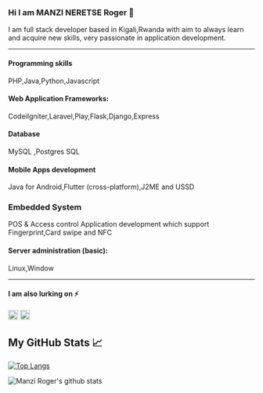 ### Hi I am MANZI NERETSE Roger 👋
I am full stack developer based in Kigali,Rwanda 
with aim to always learn and
acquire new skills, very
passionate in application
development.

---

#### Programming skills
PHP,Java,Python,Javascript
#### Web Application Frameworks:
CodeiIgniter,Laravel,Play,Flask,Django,Express
#### Database
MySQL ,Postgres SQL
#### Mobile Apps development
Java for Android,Flutter (cross-platform),J2ME and USSD
### Embedded System
POS & Access control Application development which support Fingerprint,Card swipe and NFC
#### Server administration (basic):
Linux,Window

---

#### I am also lurking on ⚡
[<img src='https://cdn.jsdelivr.net/npm/simple-icons@3.0.1/icons/linkedin.svg' alt='linkedin' height='20'>](https://www.linkedin.com/in/manzi-roger-asua-05023b7a) [<img src='https://cdn.jsdelivr.net/npm/simple-icons@3.0.1/icons/twitter.svg' alt='twitter' height='20'>](https://twitter.com/@manzirasua)


## My GitHub Stats &#x1f4c8;

[![Top Langs](https://github-readme-stats.vercel.app/api/top-langs/?username=themottorw&hide=html)](https://github.com/themottorw/github-readme-stats)

![Manzi Roger's github stats](https://github-readme-stats.vercel.app/api?username=themottorw&count_private=true&hide=contribs,prs)
